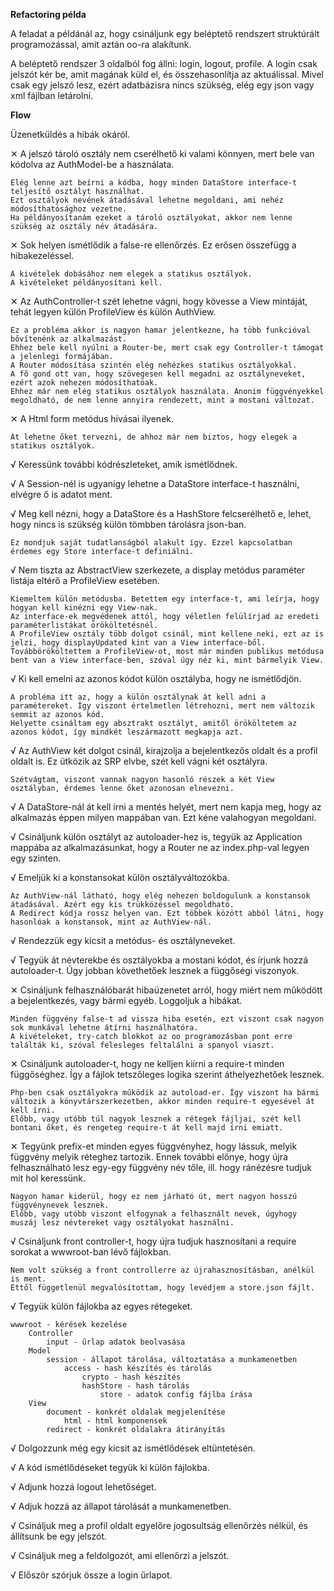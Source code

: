 **Refactoring példa**

A feladat a példánál az, hogy csináljunk egy beléptető rendszert struktúrált programozással, amit aztán oo-ra alakítunk.

A beléptető rendszer 3 oldalból fog állni: login, logout, profile.
A login csak jelszót kér be, amit magának küld el, és összehasonlítja az aktuálissal. Mivel csak egy jelszó lesz, ezért adatbázisra nincs szükség, elég egy json vagy xml fájlban letárolni.

**Flow**

Üzenetküldés a hibák okáról.

&#10005; A jelszó tároló osztály nem cserélhető ki valami könnyen, mert bele van kódolva az AuthModel-be a használata.

    Elég lenne azt beírni a kódba, hogy minden DataStore interface-t teljesítő osztályt használhat.
    Ezt osztályok nevének átadásával lehetne megoldani, ami nehéz módosíthatósághoz vezetne.
    Ha példányosítanám ezeket a tároló osztályokat, akkor nem lenne szükség az osztály név átadására.

&#10005; Sok helyen ismétlődik a false-re ellenőrzés. Ez erősen összefügg a hibakezeléssel.

    A kivételek dobásához nem elegek a statikus osztályok.
    A kivételeket példányosítani kell.

&#10005; Az AuthController-t szét lehetne vágni, hogy kövesse a View mintáját, tehát legyen külön ProfileView és külön AuthView.

    Ez a probléma akkor is nagyon hamar jelentkezne, ha több funkcióval bővítenénk az alkalmazást.
    Ehhez bele kell nyúlni a Router-be, mert csak egy Controller-t támogat a jelenlegi formájában.
    A Router módosítása szintén elég nehézkes statikus osztályokkal.
    A fő gond ott van, hogy szövegesen kell megadni az osztályneveket, ezért azok nehezen módosíthatóak.
    Ehhez már nem elég statikus osztályok használata. Anonim függvényekkel megoldható, de nem lenne annyira rendezett, mint a mostani változat.

&#10005; A Html form metódus hívásai ilyenek.

    Át lehetne őket tervezni, de ahhoz már nem biztos, hogy elegek a statikus osztályok.

&#8730; Keressünk további kódrészleteket, amik ismétlődnek.

&#8730; A Session-nél is ugyanígy lehetne a DataStore interface-t használni, elvégre ő is adatot ment.

&#8730; Meg kell nézni, hogy a DataStore és a HashStore felcserélhető e, lehet, hogy nincs is szükség külön tömbben tárolásra json-ban.

    Ez mondjuk saját tudatlanságból alakult így. Ezzel kapcsolatban érdemes egy Store interface-t definiálni.

&#8730; Nem tiszta az AbstractView szerkezete, a display metódus paraméter listája eltérő a ProfileView esetében.

    Kiemeltem külön metódusba. Betettem egy interface-t, ami leírja, hogy hogyan kell kinézni egy View-nak.
    Az interface-ek megvédenek attól, hogy véletlen felülírjad az eredeti paraméterlistákat örököltetésnél.
    A ProfileView osztály több dolgot csinál, mint kellene neki, ezt az is jelzi, hogy displayUpdated kint van a View interface-ből.
    Továbbörököltettem a ProfileView-ot, most már minden publikus metódusa bent van a View interface-ben, szóval úgy néz ki, mint bármelyik View.

&#8730; Ki kell emelni az azonos kódot külön osztályba, hogy ne ismétlődjön.

    A probléma itt az, hogy a külön osztálynak át kell adni a paramétereket. Így viszont értelmetlen létrehozni, mert nem változik semmit az azonos kód.
    Helyette csináltam egy absztrakt osztályt, amitől örököltetem az azonos kódot, így mindkét leszármazott megkapja azt.

&#8730; Az AuthView két dolgot csinál, kirajzolja a bejelentkezős oldalt és a profil oldalt is. Ez ütközik az SRP elvbe, szét kell vágni két osztályra.

    Szétvágtam, viszont vannak nagyon hasonló részek a két View osztályban, érdemes lenne őket azonosan elnevezni.

&#8730; A DataStore-nál át kell írni a mentés helyét, mert nem kapja meg, hogy az alkalmazás éppen milyen mappában van. Ezt kéne valahogyan megoldani.

&#8730; Csináljunk külön osztályt az autoloader-hez is, tegyük az Application mappába az alkalmazásunkat, hogy a Router ne az index.php-val legyen egy szinten.

&#8730; Emeljük ki a konstansokat külön osztályváltozókba.

    Az AuthView-nál látható, hogy elég nehezen boldogulunk a konstansok átadásával. Azért egy kis trükközéssel megoldható.
    A Redirect kódja rossz helyen van. Ezt többek között abból látni, hogy hasonlóak a konstansok, mint az AuthView-nál.

&#8730; Rendezzük egy kicsit a metódus- és osztályneveket.

&#8730; Tegyük át névterekbe és osztályokba a mostani kódot, és írjunk hozzá autoloader-t. Úgy jobban követhetőek lesznek a függőségi viszonyok.

&#10005; Csináljunk felhasználóbarát hibaüzenetet arról, hogy miért nem működött a bejelentkezés, vagy bármi egyéb. Loggoljuk a hibákat.

    Minden függvény false-t ad vissza hiba esetén, ezt viszont csak nagyon sok munkával lehetne átírni használhatóra.
    A kivételeket, try-catch blokkot az oo programozásban pont erre találták ki, szóval felesleges feltalálni a spanyol viaszt.

&#10005; Csináljunk autoloader-t, hogy ne kelljen kiírni a require-t minden függőséghez. Így a fájlok tetszőleges logika szerint áthelyezhetőek lesznek.

    Php-ben csak osztályokra működik az autoload-er. Így viszont ha bármi változik a könyvtárszerkezetben, akkor minden require-t egyesével át kell írni.
    Előbb, vagy utóbb túl nagyok lesznek a rétegek fájljai, szét kell bontani őket, és rengeteg require-t át kell majd írni emiatt.

&#10005; Tegyünk prefix-et minden egyes függvényhez, hogy lássuk, melyik függvény melyik réteghez tartozik. Ennek további előnye, hogy újra felhasználható lesz egy-egy függvény név tőle, ill. hogy ránézésre tudjuk mit hol keressünk.

    Nagyon hamar kiderül, hogy ez nem járható út, mert nagyon hosszú függvénynevek lesznek.
    Előbb, vagy utóbb viszont elfogynak a felhasznált nevek, úgyhogy muszáj lesz névtereket vagy osztályokat használni.

&#8730; Csináljunk front controller-t, hogy újra tudjuk hasznosítani a require sorokat a wwwroot-ban lévő fájlokban.

    Nem volt szükség a front controllerre az újrahasznosításban, anélkül is ment.
    Ettől függetlenül megvalósítottam, hogy levédjem a store.json fájlt.

&#8730; Tegyük külön fájlokba az egyes rétegeket.

    wwwroot - kérések kezelése
        Controller
            input - űrlap adatok beolvasása
        Model
            session - állapot tárolása, változtatása a munkamenetben
                access - hash készítés és tárolás
                    crypto - hash készítés
                    hashStore - hash tárolás
                        store - adatok config fájlba írása
        View
            document - konkrét oldalak megjelenítése
                html - html komponensek
            redirect - konkrét oldalakra átirányítás

&#8730; Dolgozzunk még egy kicsit az ismétlődések eltüntetésén.

&#8730; A kód ismétlődéseket tegyük ki külön fájlokba.

&#8730; Adjunk hozzá logout lehetőséget.

&#8730; Adjuk hozzá az állapot tárolását a munkamenetben.

&#8730; Csináljuk meg a profil oldalt egyelőre jogosultság ellenőrzés nélkül, és 
állítsunk be egy jelszót.

&#8730; Csináljuk meg a feldolgozót, ami ellenőrzi a jelszót.

&#8730; Először szórjuk össze a login űrlapot.